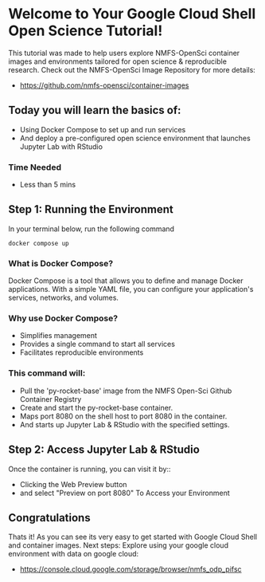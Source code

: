 # Welcome to Your Google Cloud Shell Open Science Tutorial!

This tutorial was made to help users explore NMFS-OpenSci container images and environments tailored for open science & reproducible research.
Check out the NMFS-OpenSci Image Repository for more details:
- https://github.com/nmfs-opensci/container-images

## Today you will learn the basics of:
- Using Docker Compose to set up and run services
- And deploy a pre-configured open science environment that launches Jupyter Lab with RStudio

### Time Needed
- Less than 5 mins

## Step 1: Running the Environment
In your terminal <walkthrough-cloud-shell-icon></walkthrough-cloud-shell-icon> below, run the following command
```
docker compose up
```
### What is Docker Compose?

Docker Compose is a tool that allows you to define and manage Docker applications. With a simple YAML file, you can configure your application's services, networks, and volumes.

### Why use Docker Compose?

- Simplifies management
- Provides a single command to start all services
- Facilitates reproducible environments

### This command will:
- Pull the 'py-rocket-base' image from the NMFS Open-Sci Github Container Registry
- Create and start the py-rocket-base container.
- Maps port 8080 on the shell host to port 8080 in the container.
- And starts up Jupyter Lab & RStudio with the specified settings.

## Step 2: Access Jupyter Lab & RStudio
Once the container is running, you can visit it by::
- Clicking the Web Preview button <walkthrough-web-preview-icon></walkthrough-web-preview-icon>
- and select "Preview on port 8080" To Access your Environment

## Congratulations 
Thats it! As you can see its very easy to get started with Google Cloud Shell and container images. 
<walkthrough-conclusion-trophy></walkthrough-conclusion-trophy>
Next steps:
Explore using your google cloud environment with data on google cloud:
- https://console.cloud.google.com/storage/browser/nmfs_odp_pifsc
